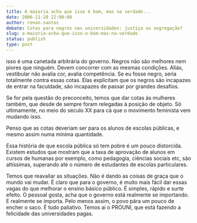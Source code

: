 ```yaml
---
title: A maioria acha que isso é bom, mas na verdade...
date: 2006-11-20 22:00:00
author: renan.santos
debate: Cotas para negros nas universidades: justiça ou segregação? 
slug: a-maioria-acha-que-isso-e-bom-mas-na-verdade
status: publish 
type: post
---
```


isso é uma canetada arbitrária do governo. Negros não são melhores nem piores que ninguém. Devem concorrer com as mesmas condições. Aliás, vestibular não avalia cor, avalia competência. Se eu fosse negro, seria totalmente contra essas cotas. Elas explicitam que os negros são incapazes de entrar na faculdade, são incapazes de passar por grandes desafios.   

Se for pela questão do preconceito, temos que dar cotas às mulheres também, que desde de sempre foram relegadas à posição de objeto. Só ultimamente, no meio do século XX para cá que o movimento feminista vem mudando isso.  

Penso que as cotas deveriam ser para os alunos de escolas públicas, e mesmo assim numa mínima quantidade.  

Essa história de que escola pública só tem pobre é um pouco distorcida. Existem estudos que mostram que a taxa de aprovação de alunos em cursos de humanas por exemplo, como pedagogia, ciências sociais etc, são altíssimas, superando até o número de estudantes de escolas particulares.  

Temos que reavaliar as situações. Não é dando as coisas de graça que o mundo vai mudar. É claro que para o governo, é muito mais fácil dar essas vagas do que melhorar o ensino básico público. É simples, rápido e surte efeito. O pessoal gosta, acha que o governo está realmente se importando. E realmente se importa. Pelo menos assim, o povo pára um pouco de encher o saco. É tudo paliativo. Temos ai o PROUNI, que está fazendo a felicidade das universidades pagas.
